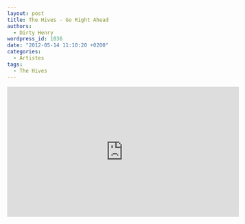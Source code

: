 ```yaml
---
layout: post
title: The Hives - Go Right Ahead
authors:
  - Dirty Henry
wordpress_id: 1036
date: "2012-05-14 11:10:20 +0200"
categories:
  - Artistes
tags:
  - The Hives
---
```


<iframe src="http://player.vimeo.com/video/41854945" width="540" height="304" frameborder="0" webkitAllowFullScreen mozallowfullscreen allowFullScreen></iframe>
